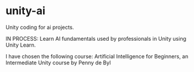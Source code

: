 # unity-ai
Unity coding for ai projects.

IN PROCESS: Learn AI fundamentals used by professionals in Unity using Unity Learn.

I have chosen the following course:
Artificial Intelligence for Beginners, an Intermediate Unity course by Penny de Byl
